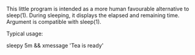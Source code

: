 This little program is intended as a more human favourable alternative to sleep(1).
During sleeping, it displays the elapsed and remaining time.
Argument is compatible with sleep(1).

Typical usage:

sleepy 5m && xmessage 'Tea is ready'

